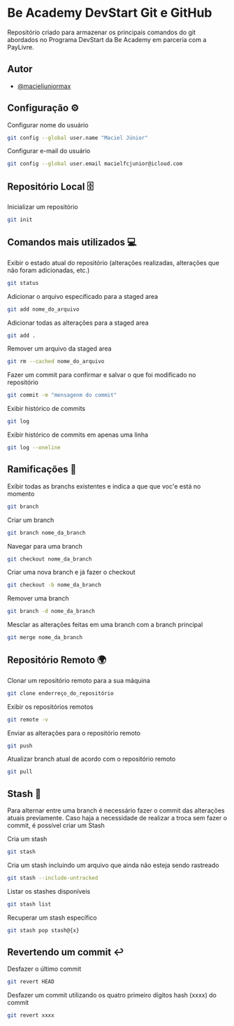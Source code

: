 
# Be Academy DevStart Git e GitHub

Repositório criado para armazenar os principais comandos do git abordados no Programa DevStart da Be Academy em parceria com a PayLivre.
## Autor

- [@macieljuniormax](https://www.github.com/macieljuniormax)


## Configuração ⚙️

Configurar nome do usuário
``` bash
git config --global user.name "Maciel Júnior"
```

Configurar e-mail do usuário
``` bash
git config --global user.email macielfcjunior@icloud.com
```

## Repositório Local 🗄

Inicializar um repositório
``` bash
git init
```
## Comandos mais utilizados 💻
Exibir o estado atual do repositório (alterações realizadas, alterações que não foram adicionadas, etc.)
``` bash
git status
```
Adicionar o arquivo especificado para a staged area
``` bash
git add nome_do_arquivo
```
Adicionar todas as alterações para a staged area
``` bash
git add .
```
Remover um arquivo da staged area
``` bash
git rm --cached nome_do_arquivo 
```
Fazer um commit para confirmar e salvar o que foi modificado no repositório
``` bash
git commit -m "mensagenm do commit"
```
Exibir histórico de commits
``` bash
git log
```
Exibir histórico de commits em apenas uma linha
``` bash
git log --oneline
```
## Ramificações 🔀
Exibir todas as branchs existentes e indica a que que voc'e está no momento
``` bash
git branch
```
Criar um branch
``` bash
git branch nome_da_branch
```
Navegar para uma branch
``` bash
git checkout nome_da_branch
```
Criar uma nova branch e já fazer o checkout
``` bash
git checkout -b nome_da_branch
```
Remover uma branch
``` bash
git branch -d nome_da_branch
```
Mesclar as alterações feitas em uma branch com a branch principal
``` bash
git merge nome_da_branch
```
## Repositório Remoto 🌍

Clonar um repositório remoto para a sua máquina
``` bash
git clone enderreço_do_repositório
```
Exibir os repositórios remotos
``` bash
git remote -v
```
Enviar as alterações para o repositório remoto
``` bash
git push 
```
Atualizar branch atual de acordo com o repositório remoto
``` bash
git pull
```
## Stash 🔄
Para alternar entre uma branch é necessário fazer o commit das alterações atuais previamente. Caso haja a necessidade de realizar a troca sem fazer o commit, é possível criar um Stash


Cria um stash
``` bash
git stash
```
Cria um stash incluindo um arquivo que ainda não esteja sendo rastreado
``` bash
git stash --include-untracked
```
Listar os stashes disponíveis
``` bash
git stash list
```
Recuperar um stash específico
``` bash
git stash pop stash@{x} 
```

## Revertendo um commit ↩️
Desfazer o último commit
``` bash
git revert HEAD
```
Desfazer um commit utilizando os quatro primeiro dígitos hash (xxxx) do commit
``` bash
git revert xxxx
```

